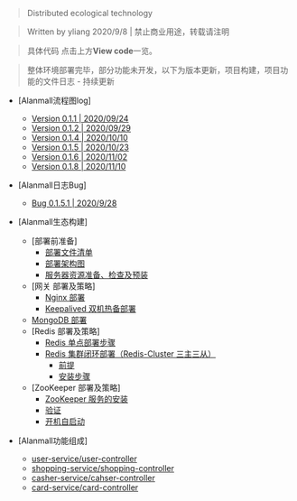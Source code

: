 > Distributed ecological technology

> Written by yliang 2020/9/8 | 禁止商业用途，转载请注明

> 具体代码 点击上方**View code**一览。

> 整体环境部署完毕，部分功能未开发，以下为版本更新，项目构建，项目功能的文件日志 - 持续更新

* [Alanmall流程图log]
  * [Version 0.1.1  |  2020/09/24](https://github.com/Yangliang266/Alanmall/blob/master/temp/user_login.md)
  * [Version 0.1.2  |  2020/09/29](https://github.com/Yangliang266/Alanmall/blob/master/temp/user_op.md)
  * [Version 0.1.4  |  2020/10/10](https://github.com/Yangliang266/Alanmall/blob/master/temp/addCart.md)
  * [Version 0.1.5  |  2020/10/23](https://github.com/Yangliang266/Alanmall/blob/master/temp/user_address.md)
  * [Version 0.1.6  |  2020/11/02](https://github.com/Yangliang266/Alanmall/blob/master/temp/shop_carts.md)
  * [Version 0.1.8  |  2020/11/10](https://github.com/Yangliang266/Alanmall/blob/master/temp/shop_navList.md)
  
* [Alanmall日志Bug]
  * [Bug 0.1.5.1  |  2020/9/28](https://github.com/YangLiang-SoftWise/Alanmall/blob/master/temp/version%200.9.8.1.md)
  
  
  
* [Alanmall生态构建]
  * [部署前准备]
    * [部署文件清单](https://github.com/YangLiang-SoftWise/Alanmall/blob/master/temp/%E9%83%A8%E7%BD%B2%E5%87%86%E5%A4%87.md)
    * [部署架构图](https://github.com/YangLiang-SoftWise/Alanmall/blob/master/temp/%E9%83%A8%E7%BD%B2%E5%87%86%E5%A4%87.md)
    * [服务器资源准备、检查及预装](https://github.com/YangLiang-SoftWise/Alanmall/blob/master/temp/%E9%83%A8%E7%BD%B2%E5%87%86%E5%A4%87.md)
  * [网关 部署及策略]
    * [Nginx 部署](https://github.com/YangLiang-SoftWise/Alanmall/blob/master/temp/%E7%BD%91%E5%85%B3%E9%83%A8%E7%BD%B2%E5%8F%8A%E7%AD%96%E7%95%A5.md)
    * [Keepalived 双机热备部署](https://github.com/YangLiang-SoftWise/Alanmall/blob/master/temp/%E7%BD%91%E5%85%B3%E9%83%A8%E7%BD%B2%E5%8F%8A%E7%AD%96%E7%95%A5.md)
  * [MongoDB 部署](https://github.com/YangLiang-SoftWise/Alanmall/blob/master/temp/%E9%83%A8%E7%BD%B2%E5%87%86%E5%A4%87.md)
  * [Redis 部署及策略]
    * [Redis 单点部署步骤](https://github.com/YangLiang-SoftWise/Alanmall/blob/master/temp/Redis%E9%83%A8%E7%BD%B2%E5%8F%8A%E7%AD%96%E7%95%A5.md)
    * [Redis 集群闭环部署（Redis\-Cluster 三主三从）](https://github.com/YangLiang-SoftWise/Alanmall/blob/master/temp/Redis%E9%83%A8%E7%BD%B2%E5%8F%8A%E7%AD%96%E7%95%A5.md)
      * [前提](https://github.com/YangLiang-SoftWise/Alanmall/blob/master/temp/Redis%E9%83%A8%E7%BD%B2%E5%8F%8A%E7%AD%96%E7%95%A5.md)
      * [安装步骤](https://github.com/YangLiang-SoftWise/Alanmall/blob/master/temp/Redis%E9%83%A8%E7%BD%B2%E5%8F%8A%E7%AD%96%E7%95%A5.md)
  * [ZooKeeper 部署及策略]
    * [ZooKeeper 服务的安装](https://github.com/YangLiang-SoftWise/Alanmall/blob/master/temp/Zookeeper%E9%83%A8%E7%BD%B2%E5%8F%8A%E7%AD%96%E7%95%A5.md)
    * [验证](https://github.com/YangLiang-SoftWise/Alanmall/blob/master/temp/Zookeeper%E9%83%A8%E7%BD%B2%E5%8F%8A%E7%AD%96%E7%95%A5.md)
    * [开机自启动](https://github.com/YangLiang-SoftWise/Alanmall/blob/master/temp/Zookeeper%E9%83%A8%E7%BD%B2%E5%8F%8A%E7%AD%96%E7%95%A5.md)

* [Alanmall功能组成]
  * [user-service/user-controller](https://github.com/YangLiang-SoftWise/Alanmall/blob/master/temp/Alanmall%E5%8A%9F%E8%83%BD%E7%BB%84%E6%88%90.md)
  * [shopping-service/shopping-controller](https://github.com/YangLiang-SoftWise/Alanmall/blob/master/temp/Alanmall%E5%8A%9F%E8%83%BD%E7%BB%84%E6%88%90.md)
  * [casher-service/cahser-controller](https://github.com/YangLiang-SoftWise/Alanmall/blob/master/temp/Alanmall%E5%8A%9F%E8%83%BD%E7%BB%84%E6%88%90.md)
  * [card-service/card-controller](https://github.com/YangLiang-SoftWise/Alanmall/blob/master/temp/Alanmall%E5%8A%9F%E8%83%BD%E7%BB%84%E6%88%90.md)
